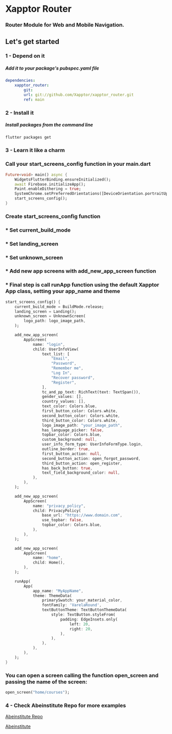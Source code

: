 # **Xapptor Router**
### Router Module for Web and Mobile Navigation.

## **Let's get started**

### **1 - Depend on it**
##### Add it to your package's pubspec.yaml file
```yml
dependencies:
    xapptor_router: 
        git: 
        url: git://github.com/Xapptor/xapptor_router.git 
        ref: main
```

### **2 - Install it**
##### Install packages from the command line
```sh
flutter packages get
```

### **3 - Learn it like a charm**

### **Call your start_screens_config function in your main.dart**
```dart
Future<void> main() async {
    WidgetsFlutterBinding.ensureInitialized();
    await Firebase.initializeApp();
    Paint.enableDithering = true;
    SystemChrome.setPreferredOrientations([DeviceOrientation.portraitUp]);
    start_screens_config();
}
```

### **Create start_screens_config function**
### * Set current_build_mode
### * Set landing_screen
### * Set unknown_screen
### * Add new app screens with add_new_app_screen function
### * Final step is call runApp function using the default Xapptor App class, setting your app_name and theme
```dart
start_screens_config() {
    current_build_mode = BuildMode.release;
    landing_screen = Landing();
    unknown_screen = UnknownScreen(
        logo_path: logo_image_path,
    );

    add_new_app_screen(
        AppScreen(
            name: "login",
            child: UserInfoView(
                text_list: [
                    "Email",
                    "Password",
                    "Remember me",
                    "Log In",
                    "Recover password",
                    "Register",
                ],
                tc_and_pp_text: RichText(text: TextSpan()),
                gender_values: [],
                country_values: [],
                text_color: Colors.blue,
                first_button_color: Colors.white,
                second_button_color: Colors.white,
                third_button_color: Colors.white,
                logo_image_path: "your_image_path",
                has_language_picker: false,
                topbar_color: Colors.blue,
                custom_background: null,
                user_info_form_type: UserInfoFormType.login,
                outline_border: true,
                first_button_action: null,
                second_button_action: open_forgot_password,
                third_button_action: open_register,
                has_back_button: true,
                text_field_background_color: null,
            ),
        ),
    );

    add_new_app_screen(
        AppScreen(
            name: "privacy_policy",
            child: PrivacyPolicy(
                base_url: "https://www.domain.com",
                use_topbar: false,
                topbar_color: Colors.blue,
            ),
        ),
    );

    add_new_app_screen(
        AppScreen(
            name: "home",
            child: Home(),
        ),
    );

    runApp(
        App(
            app_name: "MyAppName",
            theme: ThemeData(
                primarySwatch: your_material_color,
                fontFamily: 'VarelaRound',
                textButtonTheme: TextButtonThemeData(
                    style: TextButton.styleFrom(
                        padding: EdgeInsets.only(
                            left: 20,
                            right: 20,
                        ),
                    ),
                ),
            ),
        ),
    );
}
```

### **You can open a screen calling the function open_screen and passing the name of the screen:**
```dart
open_screen("home/courses");
```

### **4 - Check Abeinstitute Repo for more examples**
[Abeinstitute Repo](https://github.com/Xapptor/abeinstitute)

[Abeinstitute](https://www.abeinstitute.com)